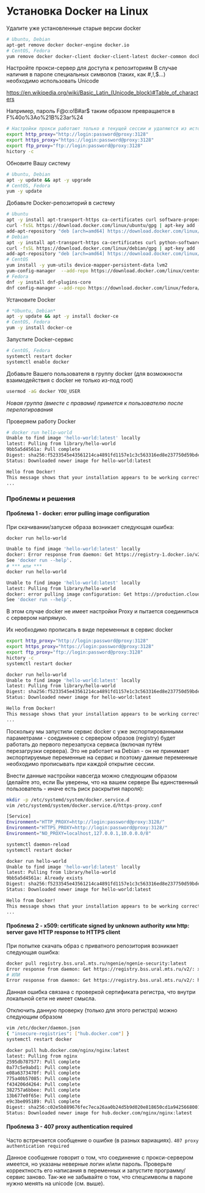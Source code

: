 # Установка Docker на Linux

Удалите уже установленные старые версии docker
```bash
# Ubuntu, Debian
apt-get remove docker docker-engine docker.io
# CentOS, Fedora
yum remove docker docker-client docker-client-latest docker-common docker-latest docker-latest-logrotate docker-logrotate docker-selinux docker-engine-selinux docker-engine
```
Настройте прокси-сервер для доступа к репозиториям
В случае наличия в пароле специальных символов (таких, как #,!,$...) необходимо использовать Unicode

https://en.wikipedia.org/wiki/Basic_Latin_(Unicode_block)#Table_of_characters

Например, пароль F@o:o!B#ar$ таким образом превращается в F%40o%3Ao%21B%23ar%24

```bash
# Настройки прокси работают только в текущей сессии и удаляются из истории
export http_proxy="http://login:password@proxy:3128"
export https_proxy="https://login:password@proxy:3128"
export ftp_proxy="ftp://login:password@proxy:3128"
hictory -c
```
Обновите  Вашу систему
```bash
# Ubuntu, Debian
apt -y update && apt -y upgrade
# CentOS, Fedora
yum -y update
```
Добавьте Docker-репозиторий в систему
```bash
# Ubuntu
apt -y install apt-transport-https ca-certificates curl software-properties-common
curl -fsSL https://download.docker.com/linux/ubuntu/gpg | apt-key add -
add-apt-repository "deb [arch=amd64] https://download.docker.com/linux/ubuntu $(lsb_release -cs) stable"
# Debian
apt -y install apt-transport-https ca-certificates curl python-software-properties software-properties-common
curl -fsSL https://download.docker.com/linux/debian/gpg | apt-key add -
add-apt-repository "deb [arch=amd64] https://download.docker.com/linux/debian $(lsb_release -cs) stable"
# CentOS
yum install -y yum-utils device-mapper-persistent-data lvm2
yum-config-manager  --add-repo https://download.docker.com/linux/centos/docker-ce.repo
# Fedora
dnf -y install dnf-plugins-core
dnf config-manager --add-repo https://download.docker.com/linux/fedora/docker-ce.repo
```
Установите Docker
```bash
# *Ubuntu, Debian*
apt -y update && apt -y install docker-ce
# CentOS, Fedora
yum -y install docker-ce
```
Запустите Docker-сервис
```bash
# CentOS, Fedora
systemctl restart docker
systemctl enable docker
```
Добавьте Вашего пользователя в группу docker (для возможности взаимодействия с docker не только из-под root)
```bash
usermod -aG docker YOU_USER
```
*Новая группа (вместе с правами) примется к пользователю после перелогирования*

Проверяем работу Docker
```bash
# docker run hello-world
Unable to find image 'hello-world:latest' locally
latest: Pulling from library/hello-world
9bb5a5d4561a: Pull complete 
Digest: sha256:f5233545e43561214ca4891fd1157e1c3c563316ed8e237750d59bde73361e77
Status: Downloaded newer image for hello-world:latest

Hello from Docker!
This message shows that your installation appears to be working correctly.
...
```
### Проблемы и решения

#### Проблема 1 - docker: error pulling image configuration

При скачивании/запуске образа возникает следующая ошибка:
```bash
docker run hello-world

Unable to find image 'hello-world:latest' locally
docker: Error response from daemon: Get https://registry-1.docker.io/v2/: dial tcp 52.22.181.254:443: getsockopt: connection refused.
See 'docker run --help'.
# *** или ***
docker run hello-world

Unable to find image 'hello-world:latest' locally
latest: Pulling from library/hello-world
docker: error pulling image configuration: Get https://production.cloudflare.docker.com/registry-v2/docker/registry/v2/blobs/sha256/e3/e38bc07ac18ee64e6d59cf2eafcdddf9cec2364dfe129fe0af75f1b0194e0c96/data?verify=1525343116-YV1QSRNadfQrFpKjZ0JOwBuSqT0%3D: dial tcp 104.18.125.25:443: i/o timeout.
See 'docker run --help'.
```
В этом случае docker не имеет настройки Proxy и пытается соединиться с сервером напрямую.

Их необходимо прописать в виде переменных в сервис docker
```bash
export http_proxy="http://login:password@proxy:3128"
export https_proxy="https://login:password@proxy:3128"
export ftp_proxy="ftp://login:password@proxy:3128"
hictory -c
systemctl restart docker

docker run hello-world
Unable to find image 'hello-world:latest' locally
latest: Pulling from library/hello-world
Digest: sha256:f5233545e43561214ca4891fd1157e1c3c563316ed8e237750d59bde73361e77
Status: Downloaded newer image for hello-world:latest

Hello from Docker!
This message shows that your installation appears to be working correctly.
...
```
Поскольку мы запустили сервис docker с уже экспортированными параметрами - соединение с сервером образов (registry) будет работать до первого перезапуска сервиса (включая путём перезагрузки сервера). Это не работает на Debian - он не принимает экспортируемые переменные на сервис и поэтому данные переменные необходимо прописывать при каждой открытие сессии.

Внести данные настройки навсегда можно следующим образом (делайте это, если Вы уверены, что на вашем сервере Вы единственный пользователь - иначе есть риск раскрытия пароля):
```bash
mkdir -p /etc/systemd/system/docker.service.d
vim /etc/systemd/system/docker.service.d/https-proxy.conf

[Service]
Environment="HTTP_PROXY=http://login:password@proxy:3128/"
Environment="HTTPS_PROXY=http://login:password@proxy:3128/" 
Environment="NO_PROXY=localhost,127.0.0.1,10.0.0.0/8"
```
```bash
systemctl daemon-reload
systemctl restart docker
```
```bash
docker run hello-world
Unable to find image 'hello-world:latest' locally
latest: Pulling from library/hello-world
9bb5a5d4561a: Already exists 
Digest: sha256:f5233545e43561214ca4891fd1157e1c3c563316ed8e237750d59bde73361e77
Status: Downloaded newer image for hello-world:latest

Hello from Docker!
This message shows that your installation appears to be working correctly.
...
```
#### Проблема 2 - x509: certificate signed by unknown authority или http: server gave HTTP response to HTTPS client

При попытке скачать образ с приватного репозитория возникает следующая ошибка:
```bash
docker pull registry.bss.ural.mts.ru/ngenie/ngenie-security:latest 
Error response from daemon: Get https://registry.bss.ural.mts.ru/v2/: x509: certificate signed by unknown authority
# ИЛИ
Error response from daemon: Get https://registry.bss.ural.mts.ru/v2/: http: server gave HTTP response to HTTPS client
```
Данная ошибка связана с проверкой сертификата регистра, что внутри локальной сети не имеет смысла.

Отключить данную проверку (только для этого регистра) можно следующим образом
```bash
vim /etc/docker/daemon.json
{ "insecure-registries": ["hub.docker.com"] }
systemctl restart docker

docker pull hub.docker.com/nginx/nginx:latest 
latest: Pulling from nginx
2595db787577: Pull complete 
0a77c5e9abd1: Pull complete 
e08a6373470f: Pull complete 
775a40b57085: Pull complete 
f434206d4264: Pull complete 
382757a6bbee: Pull complete 
13b677e0f65e: Pull complete 
e9c3be095189: Pull complete 
Digest: sha256:c02e5b889676fec7eca26aa0b24d5b9d020e818650cd1a9425668001f7cbe0b0
Status: Downloaded newer image for hub.docker.com/nginx/nginx:latest 
```
#### Проблема 3 - 407 proxy authentication required

Часто встречается сообщение о ошибке (в разных вариациях).
```407 proxy authentication required```

Данное сообщение говорит о том, что соединение с прокси-сервером имеется, но указаны неверные логин и/или пароль. Проверьте корректность его написания в переменных и запустите программу/сервис заново. Так-же не забывайте о том, что спецсимволы в пароле нужно менять на unicode (см. выше).

